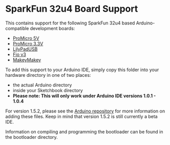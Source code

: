 SparkFun 32u4 Board Support
===========================

This contains support for the following SparkFun 32u4 based Arduino-compatible development boards:
* [ProMicro 5V](https://www.sparkfun.com/products/11098)
* [ProMicro 3.3V](https://www.sparkfun.com/products/10999)
* [LilyPadUSB](https://www.sparkfun.com/products/11190)
* [Fio v3](https://www.sparkfun.com/products/11520)
* [MakeyMakey](https://www.sparkfun.com/products/11511)


To add this support to your Arduino IDE, simply copy this folder into your hardware directory in one of two
places:
* the actual Arduino directory
* inside your Sketchbook directory
* **Please note: This will only work under Arduino IDE versions 1.0.1 - 1.0.4**

For version 1.5.2, please see the [Arduino repository](https://github.com/arduino/Arduino/wiki/Arduino-IDE-1.5---3rd-party-Hardware-specification) for more information on adding these files.
Keep in mind that version 1.5.2 is still currently a beta IDE. 

Information on compiling and programming the bootloader can be found in the bootloader directory.

